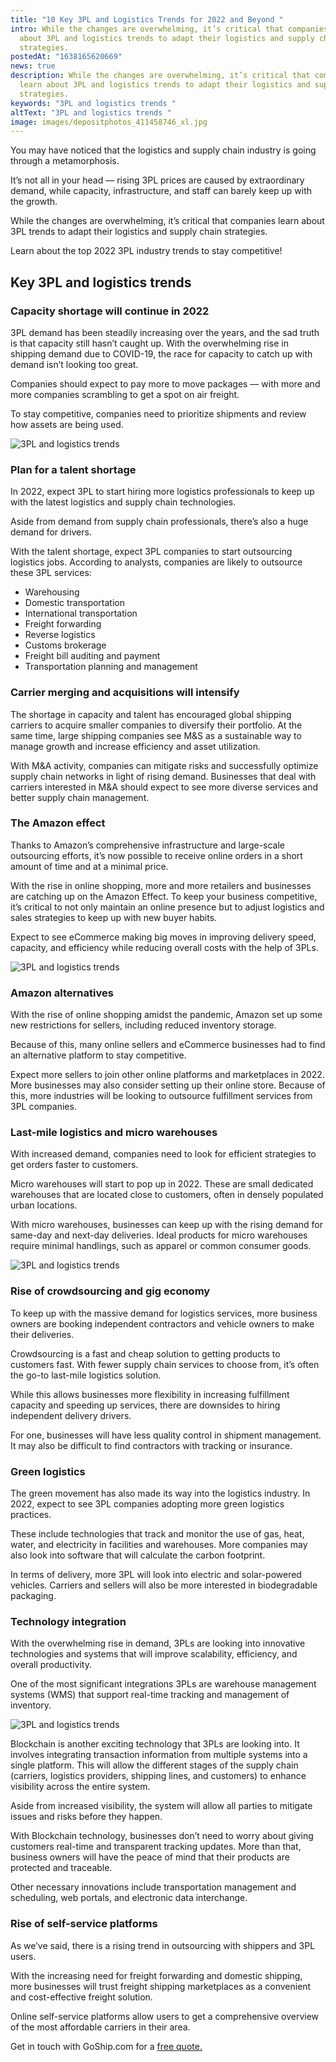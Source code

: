 ```yaml
---
title: "10 Key 3PL and Logistics Trends for 2022 and Beyond "
intro: While the changes are overwhelming, it’s critical that companies learn
  about 3PL and logistics trends to adapt their logistics and supply chain
  strategies.
postedAt: "1638165620669"
news: true
description: While the changes are overwhelming, it’s critical that companies
  learn about 3PL and logistics trends to adapt their logistics and supply chain
  strategies.
keywords: "3PL and logistics trends "
altText: "3PL and logistics trends "
image: images/depositphotos_411458746_xl.jpg
---
```


You may have noticed that the logistics and supply chain industry is going through a metamorphosis. 

It’s not all in your head –– rising 3PL prices are caused by extraordinary demand, while capacity, infrastructure, and staff can barely keep up with the growth.

While the changes are overwhelming, it’s critical that companies learn about 3PL trends to adapt their logistics and supply chain strategies.

Learn about the top 2022 3PL industry trends to stay competitive!

## Key 3PL and logistics trends 

### Capacity shortage will continue in 2022

3PL demand has been steadily increasing over the years, and the sad truth is that capacity still hasn’t caught up. With the overwhelming rise in shipping demand due to COVID-19, the race for capacity to catch up with demand isn’t looking too great.

Companies should expect to pay more to move packages –– with more and more companies scrambling to get a spot on air freight.

To stay competitive, companies need to prioritize shipments and review how assets are being used.

![3PL and logistics trends ](images/depositphotos_127087988_xl.jpg)

### Plan for a talent shortage

In 2022, expect 3PL to start hiring more logistics professionals to keep up with the latest logistics and supply chain technologies. 

Aside from demand from supply chain professionals, there’s also a huge demand for drivers. 

With the talent shortage, expect 3PL companies to start outsourcing logistics jobs. According to analysts, companies are likely to outsource these 3PL services:

* Warehousing
* Domestic transportation
* International transportation
* Freight forwarding
* Reverse logistics
* Customs brokerage
* Freight bill auditing and payment
* Transportation planning and management

### Carrier merging and acquisitions will intensify

The shortage in capacity and talent has encouraged global shipping carriers to acquire smaller companies to diversify their portfolio. At the same time, large shipping companies see M&S as a sustainable way to manage growth and increase efficiency and asset utilization.

With M&A activity, companies can mitigate risks and successfully optimize supply chain networks in light of rising demand. Businesses that deal with carriers interested in M&A should expect to see more diverse services and better supply chain management.

### The Amazon effect

Thanks to Amazon’s comprehensive infrastructure and large-scale outsourcing efforts, it’s now possible to receive online orders in a short amount of time and at a minimal price.

With the rise in online shopping, more and more retailers and businesses are catching up on the Amazon Effect. To keep your business competitive, it’s critical to not only maintain an online presence but to adjust logistics and sales strategies to keep up with new buyer habits.

Expect to see eCommerce making big moves in improving delivery speed, capacity, and efficiency while reducing overall costs with the help of 3PLs.

![3PL and logistics trends ](images/depositphotos_175999076_xl.jpg)

### Amazon alternatives

With the rise of online shopping amidst the pandemic, Amazon set up some new restrictions for sellers, including reduced inventory storage.

Because of this, many online sellers and eCommerce businesses had to find an alternative platform to stay competitive. 

Expect more sellers to join other online platforms and marketplaces in 2022. More businesses may also consider setting up their online store. Because of this, more industries will be looking to outsource fulfillment services from 3PL companies.

### Last-mile logistics and micro warehouses

With increased demand, companies need to look for efficient strategies to get orders faster to customers.

Micro warehouses will start to pop up in 2022. These are small dedicated warehouses that are located close to customers, often in densely populated urban locations.

With micro warehouses, businesses can keep up with the rising demand for same-day and next-day deliveries. Ideal products for micro warehouses require minimal handlings, such as apparel or common consumer goods.

![3PL and logistics trends ](images/depositphotos_250589252_xl.jpg)

### Rise of crowdsourcing and gig economy

To keep up with the massive demand for logistics services, more business owners are booking independent contractors and vehicle owners to make their deliveries. 

Crowdsourcing is a fast and cheap solution to getting products to customers fast. With fewer supply chain services to choose from, it’s often the go-to last-mile logistics solution.

While this allows businesses more flexibility in increasing fulfillment capacity and speeding up services, there are downsides to hiring independent delivery drivers. 

For one, businesses will have less quality control in shipment management. It may also be difficult to find contractors with tracking or insurance.

### Green logistics

The green movement has also made its way into the logistics industry. In 2022, expect to see 3PL companies adopting more green logistics practices.

These include technologies that track and monitor the use of gas, heat, water, and electricity in facilities and warehouses. More companies may also look into software that will calculate the carbon footprint.

In terms of delivery, more 3PL will look into electric and solar-powered vehicles. Carriers and sellers will also be more interested in biodegradable packaging.

### Technology integration

With the overwhelming rise in demand, 3PLs are looking into innovative technologies and systems that will improve scalability, efficiency, and overall productivity.

One of the most significant integrations 3PLs are warehouse management systems (WMS) that support real-time tracking and management of inventory.

![3PL and logistics trends ](images/depositphotos_25046013_xl.jpg)

Blockchain is another exciting technology that 3PLs are looking into. It involves integrating transaction information from multiple systems into a single platform. This will allow the different stages of the supply chain (carriers, logistics providers, shipping lines, and customers) to enhance visibility across the entire system.

Aside from increased visibility, the system will allow all parties to mitigate issues and risks before they happen.

With Blockchain technology, businesses don’t need to worry about giving customers real-time and transparent tracking updates. More than that, business owners will have the peace of mind that their products are protected and traceable.

Other necessary innovations include transportation management and scheduling, web portals, and electronic data interchange.

### Rise of self-service platforms

As we’ve said, there is a rising trend in outsourcing with shippers and 3PL users.

With the increasing need for freight forwarding and domestic shipping, more businesses will trust freight shipping marketplaces as a convenient and cost-effective freight solution.

Online self-service platforms allow users to get a comprehensive overview of the most affordable carriers in their area.

Get in touch with GoShip.com for a [free quote.](https://www.goship.com/)

